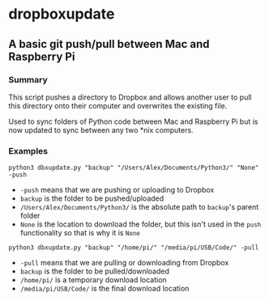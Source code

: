 # dropboxupdate

## A basic git push/pull between Mac and Raspberry Pi


### Summary
This script pushes a directory to Dropbox and allows another user to pull this directory onto their computer and overwrites the existing file.

Used to sync folders of Python code between Mac and Raspberry Pi but is now updated to sync between any two \*nix computers.

### Examples

`python3 dbxupdate.py "backup" "/Users/Alex/Documents/Python3/" "None" -push`

* `-push` means that we are pushing or uploading to Dropbox
* `backup` is the folder to be pushed/uploaded
* `/Users/Alex/Documents/Python3/` is the absolute path to `backup`'s parent folder
* `None` is the location to download the folder, but this isn't used in the `push` functionality so that is why it is `None`


`python3 dbxupdate.py "backup" "/home/pi/" "/media/pi/USB/Code/" -pull`
* `-pull` means that we are pulling or downloading from Dropbox
* `backup` is the folder to be pulled/downloaded
* `/home/pi/` is a temporary download location
* `/media/pi/USB/Code/` is the final download location
